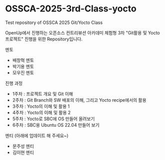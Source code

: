# OSSCA-2025-3rd-Class-yocto

Test repository of OSSCA 2025 Git/Yocto Class

OpenUp에서 진행하는 오픈소스 컨트리뷰션 아카데미 체험형 3차 "Git활용 및 Yocto 프로젝트" 진행을 위한 Repository입니다.

멘토

- 배창혁 멘토
- 박기용 멘토
- 모우진 멘토

진행 과정

- 1주차 : 프로젝트 개요 및 Git 이해
- 2주차 : Git Branch와 SW 배포의 이해, 그리고 Yocto recipe에서의 활용
- 3주차 : Yocto의 이해 및 활용 1
- 4주차 : Yocto의 이해 및 활용 2
- 5주차 : Yocto로 SBC에 OS 만들어 올려보기
- 6주차 : SBC용 Ubuntu OS 22.04 만들어 보기

멘티 (아래에 업데이트 해 주세요~)

- 문주성 멘티
- 김이현 멘티
